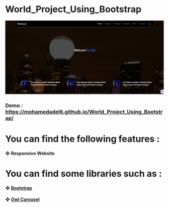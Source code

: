 # World_Project_Using_Bootstrap
![](/assets/Images/New/Readme/4.png)
### Demo :  https://mohamedadel6.github.io/World_Project_Using_Bootstrap/
# You can find the following features : 
####  ❖ Responsive Website
# You can find some libraries such as : 
####  ❖ [Bootstrap](https://getbootstrap.com/)
####  ❖ [Owl Carousel](https://owlcarousel2.github.io/OwlCarousel2/)

